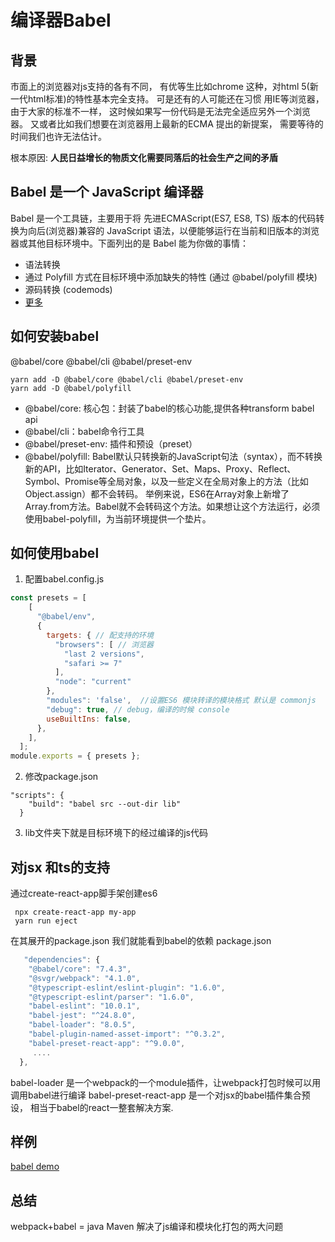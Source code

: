 # 编译器Babel

## 背景
市面上的浏览器对js支持的各有不同， 有优等生比如chrome 这种，对html 5(新一代html标准)的特性基本完全支持。 可是还有的人可能还在习惯
用IE等浏览器， 由于大家的标准不一样， 这时候如果写一份代码是无法完全适应另外一个浏览器。  又或者比如我们想要在浏览器用上最新的ECMA 提出的新提案， 需要等待的时间我们也许无法估计。

根本原因:
**人民日益增长的物质文化需要同落后的社会生产之间的矛盾**
## Babel 是一个 JavaScript 编译器
Babel 是一个工具链，主要用于将 先进ECMAScript(ES7, ES8, TS) 版本的代码转换为向后(浏览器)兼容的 JavaScript 语法，以便能够运行在当前和旧版本的浏览器或其他目标环境中。下面列出的是 Babel 能为你做的事情：
* 语法转换
* 通过 Polyfill 方式在目标环境中添加缺失的特性 (通过 @babel/polyfill 模块)
* 源码转换 (codemods)
* [更多](https://babeljs.io/videos.html)

## 如何安装babel
@babel/core @babel/cli @babel/preset-env
```
yarn add -D @babel/core @babel/cli @babel/preset-env
yarn add -D @babel/polyfill
```
* @babel/core: 核心包：封装了babel的核心功能,提供各种transform babel api
* @babel/cli：babel命令行工具
* @babel/preset-env: 插件和预设（preset）
* @babel/polyfill: Babel默认只转换新的JavaScript句法（syntax），而不转换新的API，比如Iterator、Generator、Set、Maps、Proxy、Reflect、Symbol、Promise等全局对象，以及一些定义在全局对象上的方法（比如Object.assign）都不会转码。
举例来说，ES6在Array对象上新增了Array.from方法。Babel就不会转码这个方法。如果想让这个方法运行，必须使用babel-polyfill，为当前环境提供一个垫片。

## 如何使用babel

1. 配置babel.config.js
```javascript
const presets = [
    [
      "@babel/env",
      {
        targets: { // 配支持的环境
          "browsers": [ // 浏览器
            "last 2 versions",
            "safari >= 7"
          ],
          "node": "current"
        },
        "modules": 'false',  //设置ES6 模块转译的模块格式 默认是 commonjs
        "debug": true, // debug，编译的时候 console
        useBuiltIns: false,
      },
    ],
  ];
module.exports = { presets };
```
2. 修改package.json
```
"scripts": {
    "build": "babel src --out-dir lib"
  }
```
3. lib文件夹下就是目标环境下的经过编译的js代码

## 对jsx 和ts的支持
通过create-react-app脚手架创建es6
```
 npx create-react-app my-app
 yarn run eject
```
在其展开的package.json 我们就能看到babel的依赖
package.json
```javascript {2,10}
   "dependencies": {
    "@babel/core": "7.4.3",
    "@svgr/webpack": "4.1.0",
    "@typescript-eslint/eslint-plugin": "1.6.0",
    "@typescript-eslint/parser": "1.6.0",
    "babel-eslint": "10.0.1",
    "babel-jest": "^24.8.0",
    "babel-loader": "8.0.5",
    "babel-plugin-named-asset-import": "^0.3.2",
    "babel-preset-react-app": "^9.0.0",
     ....
  },
```
babel-loader 是一个webpack的一个module插件，让webpack打包时候可以用调用babel进行编译
babel-preset-react-app 是一个对jsx的babel插件集合预设， 相当于babel的react一整套解决方案.

## 样例
[babel demo](https://github.com/TRUEJASONFANS/babel_demo)


## 总结
webpack+babel = java Maven 解决了js编译和模块化打包的两大问题